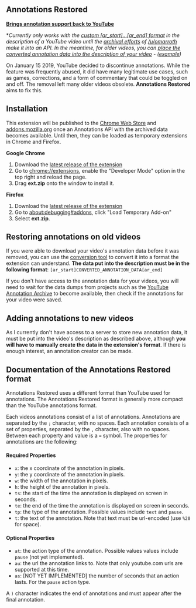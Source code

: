 ## Annotations Restored
**[Brings annotation support back to YouTube](https://github.com/afrmtbl/AnnotationsRestored/blob/master/demo.gif)**


\**Currently only works with the [custom [ar_start]...[ar_end] format](#restoring-annotations-on-old-videos) in the description of a YouTube video until the [archival efforts](https://www.reddit.com/r/DataHoarder/comments/aa6czg/youtube_annotation_archive/) of [/u/omarroth](https://www.reddit.com/user/omarroth) make it into an API. In the meantime, for older videos, you can [place the converted annotation data into the description of your video](#restoring-annotations-on-old-videos) - ([example](https://imgur.com/1ubx6B8))*

On January 15 2019, YouTube decided to discontinue annotations. While the feature was frequently abused, it did have many legitimate use cases, such as games, corrections, and a form of commentary that could be toggled on and off. The removal left many older videos obsolete. **Annotations Restored** aims to fix this.

## Installation
This extension will be published to the [Chrome Web Store](https://chrome.google.com/webstore) and [addons.mozilla.org](https://addons.mozilla.org/firefox/) once an Annotations API with the archived data becomes available. Until then, they can be loaded as temporary extensions in Chrome and Firefox.

**Google Chrome**

1. Download the [latest release of the extension](https://github.com/afrmtbl/AnnotationsRestored/releases) 
2. Go to [chrome://extensions](chrome://extensions), enable the "Developer Mode" option in the top right and reload the page.
4. Drag **ext.zip** onto the window to install it. 

**Firefox**

1. Download the [latest release of the extension](https://github.com/afrmtbl/AnnotationsRestored/releases)
2. Go to [about:debugging#addons](about:debugging#addons), click "Load Temporary Add-on"
3. Select **ext.zip**.


## Restoring annotations on old videos
If you were able to download your video's annotation data before it was removed, you can use the [conversion tool](https://afrmtbl.github.io/annotations-converter/) to convert it into a format the extension can understand. **The data put into the description must be in the following format**: `[ar_start]CONVERTED_ANNOTATION_DATA[ar_end]`

If you don't have access to the annotation data for your videos, you will need to wait for the data dumps from  projects such as the [YouTube Annotation Archive](https://www.reddit.com/r/DataHoarder/comments/aa6czg/youtube_annotation_archive/) to become available, then check if the annotations for your video were saved.

## Adding annotations to new videos
As I currently don't have access to a server to store new annotation data, it must be put into the video's description as described above, although **you will have to manually create the data in the extension's format**. If there is enough interest, an annotation creator can be made.

## Documentation of the Annotations Restored format
Annotations Restored uses a different format than YouTube used for annotations. The Annotations Restored format is generally more compact than the YouTube annotations format.

Each videos annotations consist of a list of annotations. Annotations are separated by the `;` character, with no spaces. Each annotation consists of a set of properties, separated by the `,` character, also with no spaces. Between each property and value is a `=` symbol. The properties for annotations are the following:
#### Required Properties
* `x`: the x coordinate of the annotation in pixels.
* `y`: the y coordinate of the annotation in pixels.
* `w`: the width of the annotation in pixels.
* `h`: the height of the annotation in pixels.
* `ts`: the start of the time the annotation is displayed on screen in seconds.
* `te`: the end of the time the annotation is displayed on screen in seconds.
* `tp`: the type of the annotation. Possible values include `text` and `pause`.
* `t`: the text of the annotation. Note that text must be url-encoded (use `%20` for space).
#### Optional Properties
* `at`: the action type of the annotation. Possible values values include `pause` (not yet implemented).
* `au`: the url the annotation links to. Note that only youtube.com urls are supported at this time.
* `as`: \[NOT YET IMPLEMENTED] the number of seconds that an action lasts. For the `pause` action type.

A `)` character indicates the end of annotations and must appear after the final annotation.
